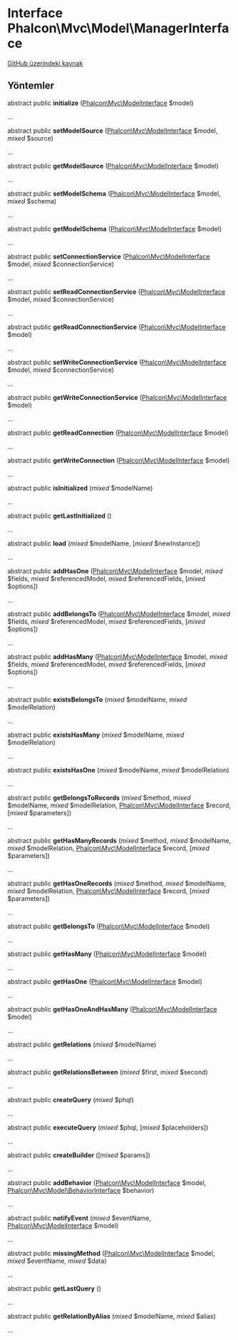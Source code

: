 # Interface **Phalcon\\Mvc\\Model\\ManagerInterface**

<a href="https://github.com/phalcon/cphalcon/blob/master/phalcon/mvc/model/managerinterface.zep" class="btn btn-default btn-sm">GitHub üzerindeki kaynak</a>

## Yöntemler

abstract public **initialize** ([Phalcon\Mvc\ModelInterface](/en/3.2/api/Phalcon_Mvc_ModelInterface) $model)

...

abstract public **setModelSource** ([Phalcon\Mvc\ModelInterface](/en/3.2/api/Phalcon_Mvc_ModelInterface) $model, *mixed* $source)

...

abstract public **getModelSource** ([Phalcon\Mvc\ModelInterface](/en/3.2/api/Phalcon_Mvc_ModelInterface) $model)

...

abstract public **setModelSchema** ([Phalcon\Mvc\ModelInterface](/en/3.2/api/Phalcon_Mvc_ModelInterface) $model, *mixed* $schema)

...

abstract public **getModelSchema** ([Phalcon\Mvc\ModelInterface](/en/3.2/api/Phalcon_Mvc_ModelInterface) $model)

...

abstract public **setConnectionService** ([Phalcon\Mvc\ModelInterface](/en/3.2/api/Phalcon_Mvc_ModelInterface) $model, *mixed* $connectionService)

...

abstract public **setReadConnectionService** ([Phalcon\Mvc\ModelInterface](/en/3.2/api/Phalcon_Mvc_ModelInterface) $model, *mixed* $connectionService)

...

abstract public **getReadConnectionService** ([Phalcon\Mvc\ModelInterface](/en/3.2/api/Phalcon_Mvc_ModelInterface) $model)

...

abstract public **setWriteConnectionService** ([Phalcon\Mvc\ModelInterface](/en/3.2/api/Phalcon_Mvc_ModelInterface) $model, *mixed* $connectionService)

...

abstract public **getWriteConnectionService** ([Phalcon\Mvc\ModelInterface](/en/3.2/api/Phalcon_Mvc_ModelInterface) $model)

...

abstract public **getReadConnection** ([Phalcon\Mvc\ModelInterface](/en/3.2/api/Phalcon_Mvc_ModelInterface) $model)

...

abstract public **getWriteConnection** ([Phalcon\Mvc\ModelInterface](/en/3.2/api/Phalcon_Mvc_ModelInterface) $model)

...

abstract public **isInitialized** (*mixed* $modelName)

...

abstract public **getLastInitialized** ()

...

abstract public **load** (*mixed* $modelName, [*mixed* $newInstance])

...

abstract public **addHasOne** ([Phalcon\Mvc\ModelInterface](/en/3.2/api/Phalcon_Mvc_ModelInterface) $model, *mixed* $fields, *mixed* $referencedModel, *mixed* $referencedFields, [*mixed* $options])

...

abstract public **addBelongsTo** ([Phalcon\Mvc\ModelInterface](/en/3.2/api/Phalcon_Mvc_ModelInterface) $model, *mixed* $fields, *mixed* $referencedModel, *mixed* $referencedFields, [*mixed* $options])

...

abstract public **addHasMany** ([Phalcon\Mvc\ModelInterface](/en/3.2/api/Phalcon_Mvc_ModelInterface) $model, *mixed* $fields, *mixed* $referencedModel, *mixed* $referencedFields, [*mixed* $options])

...

abstract public **existsBelongsTo** (*mixed* $modelName, *mixed* $modelRelation)

...

abstract public **existsHasMany** (*mixed* $modelName, *mixed* $modelRelation)

...

abstract public **existsHasOne** (*mixed* $modelName, *mixed* $modelRelation)

...

abstract public **getBelongsToRecords** (*mixed* $method, *mixed* $modelName, *mixed* $modelRelation, [Phalcon\Mvc\ModelInterface](/en/3.2/api/Phalcon_Mvc_ModelInterface) $record, [*mixed* $parameters])

...

abstract public **getHasManyRecords** (*mixed* $method, *mixed* $modelName, *mixed* $modelRelation, [Phalcon\Mvc\ModelInterface](/en/3.2/api/Phalcon_Mvc_ModelInterface) $record, [*mixed* $parameters])

...

abstract public **getHasOneRecords** (*mixed* $method, *mixed* $modelName, *mixed* $modelRelation, [Phalcon\Mvc\ModelInterface](/en/3.2/api/Phalcon_Mvc_ModelInterface) $record, [*mixed* $parameters])

...

abstract public **getBelongsTo** ([Phalcon\Mvc\ModelInterface](/en/3.2/api/Phalcon_Mvc_ModelInterface) $model)

...

abstract public **getHasMany** ([Phalcon\Mvc\ModelInterface](/en/3.2/api/Phalcon_Mvc_ModelInterface) $model)

...

abstract public **getHasOne** ([Phalcon\Mvc\ModelInterface](/en/3.2/api/Phalcon_Mvc_ModelInterface) $model)

...

abstract public **getHasOneAndHasMany** ([Phalcon\Mvc\ModelInterface](/en/3.2/api/Phalcon_Mvc_ModelInterface) $model)

...

abstract public **getRelations** (*mixed* $modelName)

...

abstract public **getRelationsBetween** (*mixed* $first, *mixed* $second)

...

abstract public **createQuery** (*mixed* $phql)

...

abstract public **executeQuery** (*mixed* $phql, [*mixed* $placeholders])

...

abstract public **createBuilder** ([*mixed* $params])

...

abstract public **addBehavior** ([Phalcon\Mvc\ModelInterface](/en/3.2/api/Phalcon_Mvc_ModelInterface) $model, [Phalcon\Mvc\Model\BehaviorInterface](/en/3.2/api/Phalcon_Mvc_Model_BehaviorInterface) $behavior)

...

abstract public **notifyEvent** (*mixed* $eventName, [Phalcon\Mvc\ModelInterface](/en/3.2/api/Phalcon_Mvc_ModelInterface) $model)

...

abstract public **missingMethod** ([Phalcon\Mvc\ModelInterface](/en/3.2/api/Phalcon_Mvc_ModelInterface) $model, *mixed* $eventName, *mixed* $data)

...

abstract public **getLastQuery** ()

...

abstract public **getRelationByAlias** (*mixed* $modelName, *mixed* $alias)

...